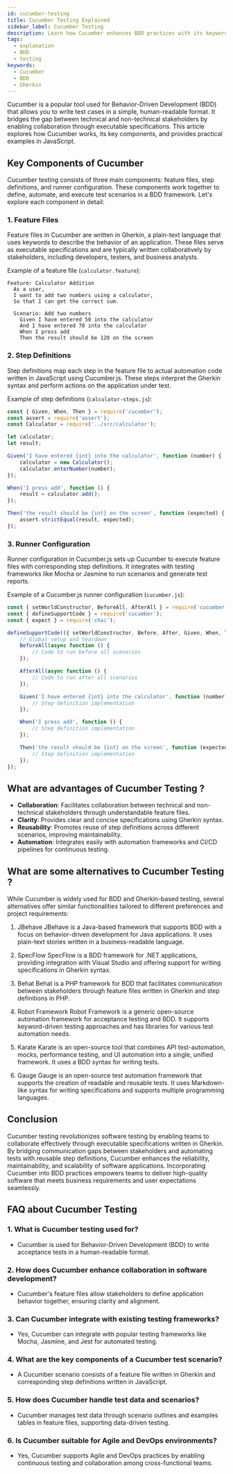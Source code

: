```yaml
---
id: cucumber-testing
title: Cucumber Testing Explained
sidebar_label: Cucumber Testing
description: Learn how Cucumber enhances BDD practices with its keyword-driven approach and code examples in JavaScript.
tags:
  - explanation
  - BDD
  - testing
keywords:
  - Cucumber
  - BDD
  - Gherkin
---
```


Cucumber is a popular tool used for Behavior-Driven Development (BDD) that allows you to write test cases in a simple, human-readable format. It bridges the gap between technical and non-technical stakeholders by enabling collaboration through executable specifications. This article explores how Cucumber works, its key components, and provides practical examples in JavaScript.

## Key Components of Cucumber

Cucumber testing consists of three main components: feature files, step definitions, and runner configuration. These components work together to define, automate, and execute test scenarios in a BDD framework. Let's explore each component in detail:

### 1. **Feature Files**

Feature files in Cucumber are written in Gherkin, a plain-text language that uses keywords to describe the behavior of an application. These files serve as executable specifications and are typically written collaboratively by stakeholders, including developers, testers, and business analysts.

Example of a feature file (`calculator.feature`):

```gherkin
Feature: Calculator Addition
  As a user,
  I want to add two numbers using a calculator,
  So that I can get the correct sum.

  Scenario: Add two numbers
    Given I have entered 50 into the calculator
    And I have entered 70 into the calculator
    When I press add
    Then the result should be 120 on the screen
```

### 2. **Step Definitions**

Step definitions map each step in the feature file to actual automation code written in JavaScript using Cucumber.js. These steps interpret the Gherkin syntax and perform actions on the application under test.

Example of step definitions (`calculator-steps.js`):

```javascript
const { Given, When, Then } = require('cucumber');
const assert = require('assert');
const Calculator = require('../src/calculator');

let calculator;
let result;

Given('I have entered {int} into the calculator', function (number) {
    calculator = new Calculator();
    calculator.enterNumber(number);
});

When('I press add', function () {
    result = calculator.add();
});

Then('the result should be {int} on the screen', function (expected) {
    assert.strictEqual(result, expected);
});
```

### 3. **Runner Configuration**

Runner configuration in Cucumber.js sets up Cucumber to execute feature files with corresponding step definitions. It integrates with testing frameworks like Mocha or Jasmine to run scenarios and generate test reports.

Example of a Cucumber.js runner configuration (`cucumber.js`):

```javascript
const { setWorldConstructor, BeforeAll, AfterAll } = require('cucumber');
const { defineSupportCode } = require('cucumber');
const { expect } = require('chai');

defineSupportCode(({ setWorldConstructor, Before, After, Given, When, Then }) => {
    // Global setup and teardown
    BeforeAll(async function () {
        // Code to run before all scenarios
    });

    AfterAll(async function () {
        // Code to run after all scenarios
    });

    Given('I have entered {int} into the calculator', function (number) {
        // Step definition implementation
    });

    When('I press add', function () {
        // Step definition implementation
    });

    Then('the result should be {int} on the screen', function (expected) {
        // Step definition implementation
    });
});
```

## What are advantages of Cucumber Testing ?

- **Collaboration**: Facilitates collaboration between technical and non-technical stakeholders through understandable feature files.
- **Clarity**: Provides clear and concise specifications using Gherkin syntax.
- **Reusability**: Promotes reuse of step definitions across different scenarios, improving maintainability.
- **Automation**: Integrates easily with automation frameworks and CI/CD pipelines for continuous testing.

## What are some alternatives to Cucumber Testing ?
While Cucumber is widely used for BDD and Gherkin-based testing, several alternatives offer similar functionalities tailored to different preferences and project requirements:

1. JBehave
JBehave is a Java-based framework that supports BDD with a focus on behavior-driven development for Java applications. It uses plain-text stories written in a business-readable language.

2. SpecFlow
SpecFlow is a BDD framework for .NET applications, providing integration with Visual Studio and offering support for writing specifications in Gherkin syntax.

3. Behat
Behat is a PHP framework for BDD that facilitates communication between stakeholders through feature files written in Gherkin and step definitions in PHP.

4. Robot Framework
Robot Framework is a generic open-source automation framework for acceptance testing and BDD. It supports keyword-driven testing approaches and has libraries for various test automation needs.

5. Karate
Karate is an open-source tool that combines API test-automation, mocks, performance testing, and UI automation into a single, unified framework. It uses a BDD syntax for writing tests.

6. Gauge
Gauge is an open-source test automation framework that supports the creation of readable and reusable tests. It uses Markdown-like syntax for writing specifications and supports multiple programming languages.

## Conclusion

Cucumber testing revolutionizes software testing by enabling teams to collaborate effectively through executable specifications written in Gherkin. By bridging communication gaps between stakeholders and automating tests with reusable step definitions, Cucumber enhances the reliability, maintainability, and scalability of software applications. Incorporating Cucumber into BDD practices empowers teams to deliver high-quality software that meets business requirements and user expectations seamlessly.

## FAQ about Cucumber Testing

### 1. **What is Cucumber testing used for?**
   - Cucumber is used for Behavior-Driven Development (BDD) to write acceptance tests in a human-readable format.

### 2. **How does Cucumber enhance collaboration in software development?**
   - Cucumber's feature files allow stakeholders to define application behavior together, ensuring clarity and alignment.

### 3. **Can Cucumber integrate with existing testing frameworks?**
   - Yes, Cucumber can integrate with popular testing frameworks like Mocha, Jasmine, and Jest for automated testing.

### 4. **What are the key components of a Cucumber test scenario?**
   - A Cucumber scenario consists of a feature file written in Gherkin and corresponding step definitions written in JavaScript.

### 5. **How does Cucumber handle test data and scenarios?**
   - Cucumber manages test data through scenario outlines and examples tables in feature files, supporting data-driven testing.

### 6. **Is Cucumber suitable for Agile and DevOps environments?**
   - Yes, Cucumber supports Agile and DevOps practices by enabling continuous testing and collaboration among cross-functional teams.